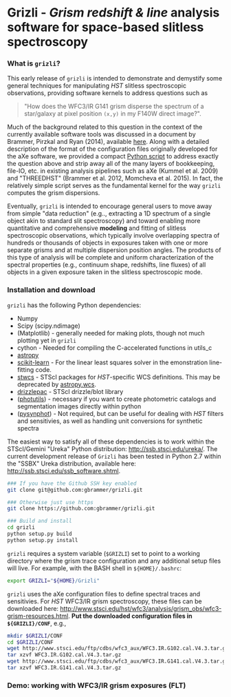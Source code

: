 # Grizli - *Grism redshift & line* analysis software for space-based slitless spectroscopy

### What is `grizli`?

This early release of `grizli` is intended to demonstrate and demystify some general techniques for manipulating *HST* slitless spectroscopic observations, providing software kernels to address questions such as 

> "How does the WFC3/IR G141 grism disperse the spectrum of a star/galaxy at pixel position `(x,y)` in my F140W direct image?".  

Much of the background related to this question in the context of the currently available software tools was discussed in a document by Brammer, Pirzkal and Ryan (2014), available [here](https://github.com/WFC3Grism/CodeDescription/).  Along with a detailed description of the format of the configuration files originally developed for the aXe software, we provided a compact [Python script](https://github.com/WFC3Grism/CodeDescription/blob/master/axe_disperse.py) to address exactly the question above and strip away all of the many layers of bookkeeping, file-IO, etc. in existing analysis pipelines such as aXe (Kummel et al. 2009) and "THREEDHST" (Brammer et al. 2012, Momcheva et al. 2015).  In fact, the relatively simple script serves as the fundamental kernel for the way `grizli` computes the grism dispersions.  

Eventually, `grizli` is intended to encourage general users to move away from simple "data reduction" (e.g.., extracting a 1D spectrum of a single object akin to standard slit spectroscopy) and toward enabling more quantitative and comprehensive **modeling** and fitting of slitless spectroscopic observations, which typically involve overlapping spectra of hundreds or thousands of objects in exposures taken with one or more separate grisms and at multiple dispersion position angles.  The products of this type of analysis will be complete and uniform characterization of the spectral properties (e.g., continuum shape, redshifts, line fluxes) of all objects in a given exposure taken in the slitless spectroscopic mode. 
 
### Installation and download

`grizli` has the following Python dependencies:
    
* Numpy
* Scipy (scipy.ndimage)
* (Matplotlib) - generally needed for making plots, though not much plotting yet in `grizli`
* cython - Needed for compiling the C-accelerated functions in utils_c
* [astropy](http://www.astropy.org/)
* [scikit-learn](http://scikit-learn.org/stable/install.html) - For the linear least squares solver in the emonstration line-fitting code.
* [stwcs](http://stsdas.stsci.edu/stsci_python_epydoc/stwcs/index.html) - STScI packages for *HST*-specific WCS definitions.  This may be deprecated by [astropy.wcs](http://docs.astropy.org/en/stable/wcs/).
* [drizzlepac](http://drizzlepac.stsci.edu/) - STScI drizzle/blot library
* ([photutils](https://photutils.readthedocs.org/en/latest/)) - necessary if you want to create photometric catalogs and segmentation images directly within python
* ([pysynphot](http://pysynphot.readthedocs.org/en/latest/)) - Not required, but can be useful for dealing with *HST* filters and sensitivies, as well as handling unit conversions for synthetic spectra
     
The easiest way to satisfy all of these dependencies is to work within the STScI/Gemini "Ureka" Python distribution: http://ssb.stsci.edu/ureka/.  The current development release of `Grizli` has been tested in Python 2.7 within the "SSBX" Ureka distribution, available here: http://ssb.stsci.edu/ssb_software.shtml.
 
```bash
### If you have the Github SSH key enabled
git clone git@github.com:gbrammer/grizli.git

### Otherwise just use https
git clone https://github.com:gbrammer/grizli.git

### Build and install
cd grizli
python setup.py build
python setup.py install
```

`grizli` requires a system variable (`$GRIZLI`) set to point to a working directory where the grism trace configuration and any additional setup files will live.  For example, with the BASH shell in `${HOME}/.bashrc`:

```bash
export GRIZLI="${HOME}/Grizli"
```

`grizli` uses the aXe configuration files to define spectral traces and sensitivies.  For *HST* WFC3/IR grism spectroscopy, these files can be downloaded here: http://www.stsci.edu/hst/wfc3/analysis/grism_obs/wfc3-grism-resources.html.  **Put the downloaded configuration files in `${GRIZLI}/CONF`**, e.g., 

```bash
mkdir $GRIZLI/CONF
cd $GRIZLI/CONF
wget http://www.stsci.edu/ftp/cdbs/wfc3_aux/WFC3.IR.G102.cal.V4.3.tar.gz
tar xzvf WFC3.IR.G102.cal.V4.3.tar.gz
wget http://www.stsci.edu/ftp/cdbs/wfc3_aux/WFC3.IR.G141.cal.V4.3.tar.gz
tar xzvf WFC3.IR.G141.cal.V4.3.tar.gz
```

### Demo: working with WFC3/IR grism exposures (FLT) 

